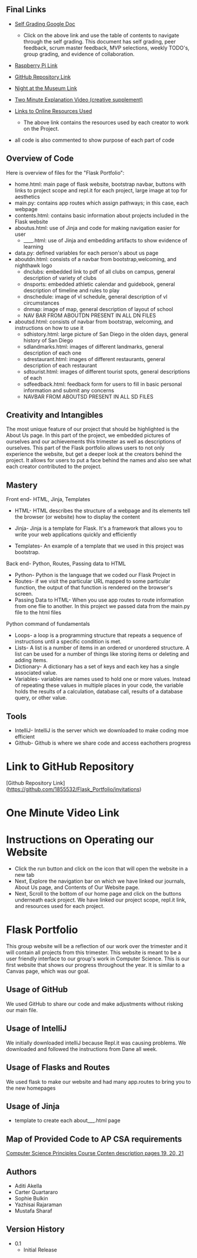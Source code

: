 
## Final Links
* [Self Grading Google Doc](https://docs.google.com/document/d/1vtITMYkZ187jyhb8SKm0TCy7zE6V5hX_I1v7qYoonfQ/edit?usp=sharing)
    * Click on the above link and use the table of contents to navigate through the self grading. This document has self grading, peer feedback, scrum master feedback, MVP selections, weekly TODO's, group grading, and evidence of collaboration. 
* [Raspberry Pi Link](http://107.200.91.165:5000/)

* [GitHub Repository Link](https://github.com/aditiakella/Flask_Portfolio.git)

* [Night at the Museum Link](http://ntm.nighthawkcoders.cf/period2/)

* [Two Minute Explanation Video (creative supplement)](https://drive.google.com/file/d/1ciD4gnTIcOilLWbCWsot7vuUzn_iX2G3/view?usp=sharing)

* [Links to Online Resources Used](https://docs.google.com/document/d/1TrZm3bm79y3q8ljk1iNDpy-pxuR8tJrSV40HXL3KW1o/edit?usp=sharing)
    * The above link contains the resources used by each creator to work on the Project.
* all code is also commented to show purpose of each part of code
## Overview of Code
Here is overview of files for the "Flask Portfolio":
* home.html: main page of flask website, bootstrap navbar, buttons with links to project scope and repl.it for each project, large image at top for aesthetics
* main.py: contains app routes which assign pathways; in this case, each webpage
* contents.html: contains basic information about projects included in the Flask website
* aboutus.html: use of Jinja and code for making navigation easier for user
    * ____.html: use of Jinja and embedding artifacts to show evidence of learning
* data.py: defined variables for each person's about us page
* aboutdn.html: consists of a navbar from bootstrap,welcoming, and nighthawk logo
    * dnclubs: embedded link to pdf of all clubs on campus, general description of variety of clubs
    * dnsports: embedded athletic calendar and guidebook, general description of timeline and rules to play
    * dnschedule: image of vl schedule, general description of vl circumstances
    * dnmap: image of map, general description of layout of school
    * NAV BAR FROM ABOUTDN PRESENT IN ALL DN FILES
* aboutsd.html: consists of navbar from bootstrap, welcoming, and instructions on how to use it
    * sdhistory.html: large picture of San Diego in the olden days, general history of San Diego
    * sdlandmarks.html: images of different landmarks, general description of each one
    * sdrestaurant.html: images of different restaurants, general description of each restaurant
    * sdtourist.html: images of different tourist spots, general descriptions of each
    * sdfeedback.html: feedback form for users to fill in basic personal information and submit any concerns
    * NAVBAR FROM ABOUTSD PRESENT IN ALL SD FILES
    
## Creativity and Intangibles 
The most unique feature of our project that should be highlighted is the About Us page. In this part of the project, we embedded pictures of ourselves and our achievements this trimester as well as descriptions of ourselves. This part of the Flask portfolio allows users to not only experience the website, but get a deeper look at the creators behind the project. It allows for users to put a face behind the names and also see what each creator contributed to the project.


## Mastery
Front end- HTML, Jinja, Templates
* HTML- HTML describes the structure of a webpage and its elements tell the browser (or website) how to display the content
* Jinja- Jinja is a template for Flask. It's a framework that allows you to write your web applications quickly and efficiently 

* Templates- An example of a template that we used in this project was bootstrap. 


Back end- Python, Routes, Passing data to HTML
* Python- Python is the language that we coded our Flask Project in
* Routes-  if we visit the particular URL mapped to some particular function, the output of that function is rendered on the browser's screen.
* Passing Data to HTML- When you use app routes to route information from one flie to another. In this project we passed data from the main.py file to the html files

Python command of fundamentals
* Loops- a loop is a programming structure that repeats a sequence of instructions until a specific condition is met. 
* Lists- A list is a number of items in an ordered or unordered structure. A list can be used for a number of things like storing items or deleting and adding items. 
* Dictionary- A dictionary has a set of keys and each key has a single associated value.
* Variables- variables are names used to hold one or more values. Instead of repeating these values in multiple places in your code, the variable holds the results of a calculation, database call, results of a database query, or other value.

## Tools
* IntelliJ- IntelliJ is the server which we downloaded to make coding moe efficient
* Github- Github is where we share code and access eachothers progress





# Link to GitHub Repository
[Github Repository Link] (https://github.com/1855532/Flask_Portfolio/invitations)
# One Minute Video Link

# Instructions on Operating our Website
* Click the run button and click on the icon that will open the website in a new tab
* Next, Explore the navigation bar on which we have linked our journals, About Us page, and Contents of Our Website page.
* Next, Scroll to the bottom of our home page and click on the buttons underneath eack project. We have linked our project scope, repl.it link, and resources used for each project.

# Flask Portfolio
 This group website will be a reflection of our work over the trimester and it will contain all projects from this trimester. This website is meant to be a user friendly interface to our group's work in Computer Science. This is our first website that shows our progress throughout the year. It is similar to a Canvas page, which was our goal.


 
##  Usage of GitHub
We used GitHub to share our code and make adjustments without risking our main file. 
## Usage of IntelliJ
We initially downloaded intelliJ because Repl.it was causing problems. We downloaded and followed the instructions from Dane all week.
## Usage of Flasks and Routes
We used flask to make our website and had many app.routes to bring you to the new homepages

## Usage of Jinja
* template to create each about___.html page
## Map of Provided Code to AP CSA requirements
[Computer Science Principles Course Cpnten description pages 19, 20, 21](https://apcentral.collegeboard.org/pdf/ap-computer-science-a-course-and-exam-description.pdf?course=ap-computer-science-a)





## Authors
* Aditi Akella
* Carter Quartararo
* Sophie Bulkin
* Yazhisai Rajaraman
* Mustafa Sharaf

## Version History
* 0.1
    * Initial Release
    
